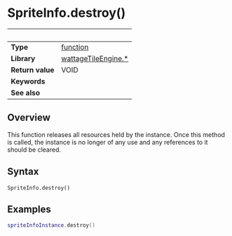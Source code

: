 # SpriteInfo.destroy()

|                      | &nbsp; 
| -------------------- | ---------------------------------------------------------------
| __Type__             | [function](http://docs.coronalabs.com/api/type/Function.html)
| __Library__          | [wattageTileEngine.*](../Readme.markdown)
| __Return value__     | VOID
| __Keywords__         | 
| __See also__         | 


## Overview

This function releases all resources held by the instance.  Once this
method is called, the instance is no longer of any use and any
references to it should be cleared.


## Syntax

	SpriteInfo.destroy()

## Examples

``````lua
spriteInfoInstance.destroy()
``````
